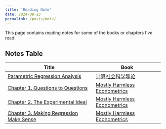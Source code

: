 ```yaml
---
title: 'Reading Note'
date: 2024-09-13
permalink: /posts/note/
---
```

This page contains reading notes for some of the books or chapters I've read.

## Notes Table

|        Title         |         Book         |                 
| -------------------- | -------------------- |
| [Parametric Regression Analysis](http://github.com/leahxqing/leahxqing.github.io/posts/notes/CS.md) | [计算社会科学导论](https://book.douban.com/subject/36603927/) |
| [Chapter 1. Questions to Questions](http://github.com/leahxqing/leahxqing.github.io/posts/notes/hameless_01.md) | [Mostly Harmless Econometrics](https://www.mostlyharmlesseconometrics.com/) |
| [Chapter 2. The Experimental Ideal](http://github.com/leahxqing/leahxqing.github.io/posts/notes/hameless_02.md) | [Mostly Harmless Econometrics](https://www.mostlyharmlesseconometrics.com/) |
| [Chapter 3. Making Regression Make Sense](http://github.com/leahxqing/leahxqing.github.io/posts/notes/hameless_03.md) | [Mostly Harmless Econometrics](https://www.mostlyharmlesseconometrics.com/) |
